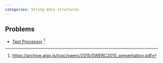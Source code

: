 ```yaml
---
categories: String data structures
---
```


## Problems
- [Text Processor](https://archive.algo.is/icpc/swerc/2015/problemset.pdf) [^1]


[^1]: <https://archive.algo.is/icpc/swerc/2015/SWERC2015_presentation.pdf>
